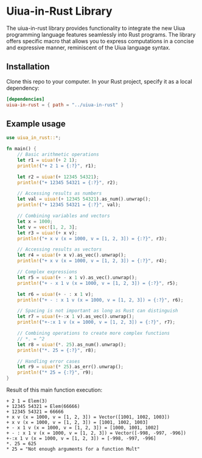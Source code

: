 # Uiua-in-Rust Library

The uiua-in-rust library provides functionality to integrate the new Uiua programming language features seamlessly into Rust programs. The library offers specific macro that allows you to express computations in a concise and expressive manner, reminiscent of the Uiua language syntax.

## Installation

Clone this repo to your computer. In your Rust project, specify it as a local dependency: 

```toml
[dependencies]
uiua-in-rust = { path = "../uiua-in-rust" }
```


## Example usage

```rust
use uiua_in_rust::*;

fn main() {
    // Basic arithmetic operations
    let r1 = uiua!(+ 2 1);
    println!("+ 2 1 = {:?}", r1);

    let r2 = uiua!(+ 12345 54321);
    println!("+ 12345 54321 = {:?}", r2);

    // Accessing results as numbers
    let val = uiua!(+ 12345 54321).as_num().unwrap();
    println!("+ 12345 54321 = {:?}", val);

    // Combining variables and vectors
    let x = 1000;
    let v = vec![1, 2, 3];
    let r3 = uiua!(+ x v);
    println!("+ x v (x = 1000, v = [1, 2, 3]) = {:?}", r3);

    // Accessing results as vectors
    let r4 = uiua!(+ x v).as_vec().unwrap();
    println!("+ x v (x = 1000, v = [1, 2, 3]) = {:?}", r4);

    // Complex expressions
    let r5 = uiua!(+ - x 1 v).as_vec().unwrap();
    println!("+ - x 1 v (x = 1000, v = [1, 2, 3]) = {:?}", r5);

    let r6 = uiua!(+ - : x 1 v);
    println!("+ - : x 1 v (x = 1000, v = [1, 2, 3]) = {:?}", r6);

    // Spacing is not important as long as Rust can distinguish 
    let r7 = uiua!(+-:x 1 v).as_vec().unwrap();
    println!("+-:x 1 v (x = 1000, v = [1, 2, 3]) = {:?}", r7);

    // Combining operations to create more complex functions
    // *. = ^2
    let r8 = uiua!(*. 25).as_num().unwrap();
    println!("*. 25 = {:?}", r8);

    // Handling error cases
    let r9 = uiua!(* 25).as_err().unwrap();
    println!("* 25 = {:?}", r9);
}
```

Result of this main function execution:
```
+ 2 1 = Elem(3)
+ 12345 54321 = Elem(66666)
+ 12345 54321 = 66666
+ x v (x = 1000, v = [1, 2, 3]) = Vector([1001, 1002, 1003])
+ x v (x = 1000, v = [1, 2, 3]) = [1001, 1002, 1003]
+ - x 1 v (x = 1000, v = [1, 2, 3]) = [1000, 1001, 1002]
+ - : x 1 v (x = 1000, v = [1, 2, 3]) = Vector([-998, -997, -996])
+-:x 1 v (x = 1000, v = [1, 2, 3]) = [-998, -997, -996]
*. 25 = 625
* 25 = "Not enough arguments for a function Mult"
```